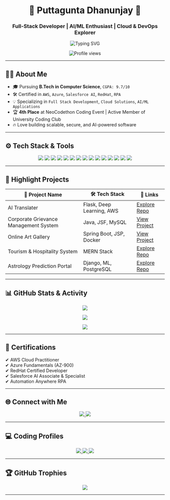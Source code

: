 <h1 align="center">🚀 Puttagunta Dhanunjay 🚀</h1>
<h3 align="center">Full-Stack Developer | AI/ML Enthusiast | Cloud & DevOps Explorer</h3>

<p align="center">
  <img src="https://readme-typing-svg.demolab.com?font=Fira+Code&weight=600&size=22&pause=1000&color=36BCF7&center=true&vCenter=true&width=500&lines=Full+Stack+%7C+AI/ML+%7C+Cloud+%7C+Automation;Transforming+Ideas+into+Scalable+Solutions;Lifelong+Learner+and+Innovator" alt="Typing SVG" />
</p>

<p align="center">
  <img src="https://komarev.com/ghpvc/?username=Dhanunjay7777&style=flat-square&color=blue" alt="Profile views" />
</p>

---

## 🧑‍💻 About Me

- 🎓 Pursuing **B.Tech in Computer Science**, `CGPA: 9.7/10`
- 🛠️ Certified in `AWS`, `Azure`, `Salesforce AI`, `RedHat`, `RPA`
- 💡 Specializing in `Full Stack Development`, `Cloud Solutions`, `AI/ML Applications`
- 🏆 **4th Place** at NeoCodethon Coding Event | Active Member of University Coding Club
- 🔥 Love building scalable, secure, and AI-powered software

---

## ⚙️ Tech Stack & Tools

<p align="center">
  <img src="https://img.shields.io/badge/Python-3670A0?style=for-the-badge&logo=python&logoColor=ffdd54" />
  <img src="https://img.shields.io/badge/Java-ED8B00?style=for-the-badge&logo=java&logoColor=white" />
  <img src="https://img.shields.io/badge/C-00599C?style=for-the-badge&logo=c&logoColor=white" />
  <img src="https://img.shields.io/badge/Go-00ADD8?style=for-the-badge&logo=go&logoColor=white" />
  <img src="https://img.shields.io/badge/React-20232A?style=for-the-badge&logo=react&logoColor=61DAFB" />
  <img src="https://img.shields.io/badge/Node.js-339933?style=for-the-badge&logo=nodedotjs&logoColor=white" />
  <img src="https://img.shields.io/badge/SpringBoot-6DB33F?style=for-the-badge&logo=springboot&logoColor=white" />
  <img src="https://img.shields.io/badge/Django-092E20?style=for-the-badge&logo=django&logoColor=white" />
  <img src="https://img.shields.io/badge/AWS-FF9900?style=for-the-badge&logo=amazonaws&logoColor=white" />
  <img src="https://img.shields.io/badge/Azure-0078D4?style=for-the-badge&logo=microsoftazure&logoColor=white" />
  <img src="https://img.shields.io/badge/Kubernetes-326CE5?style=for-the-badge&logo=kubernetes&logoColor=white" />
  <img src="https://img.shields.io/badge/Docker-2496ED?style=for-the-badge&logo=docker&logoColor=white" />
  <img src="https://img.shields.io/badge/TensorFlow-FF6F00?style=for-the-badge&logo=tensorflow&logoColor=white" />
  <img src="https://img.shields.io/badge/MongoDB-4EA94B?style=for-the-badge&logo=mongodb&logoColor=white" />
  <img src="https://img.shields.io/badge/PostgreSQL-4169E1?style=for-the-badge&logo=postgresql&logoColor=white" />
</p>

---

## 🌟 Highlight Projects

| 💼 Project Name                                | 🛠 Tech Stack                          | 🔗 Links                                                  |
|------------------------------------------------|----------------------------------------|-----------------------------------------------------------|
| AI Translater                                  | Flask, Deep Learning, AWS              | [Explore Repo](https://github.com/Dhanunjay7777)          |
| Corporate Grievance Management System          | Java, JSF, MySQL                       | [View Project](https://github.com/Dhanunjay7777/EmployeeGrevance) |
| Online Art Gallery                             | Spring Boot, JSP, Docker               | [View Project](https://github.com/Dhanunjay7777/ArtSpectrum) |
| Tourism & Hospitality System                   | MERN Stack                             | [Explore Repo](https://github.com/Dhanunjay7777/Tourismpro) |
| Astrology Prediction Portal                    | Django, ML, PostgreSQL                 | [Explore Repo](https://github.com/Dhanunjay7777/Astro)    |

---

## 📊 GitHub Stats & Activity

<p align="center">
  <img src="https://github-readme-stats.vercel.app/api?username=Dhanunjay7777&show_icons=true&theme=react&hide_border=true" />
</p>

<p align="center">
  <img src="https://github-readme-streak-stats.herokuapp.com?user=Dhanunjay7777&theme=react&hide_border=true" />
</p>

<p align="center">
  <img src="https://github-readme-stats.vercel.app/api/top-langs/?username=Dhanunjay7777&layout=compact&theme=react&hide_border=true" />
</p>

---

## 🏅 Certifications

✔ AWS Cloud Practitioner  
✔ Azure Fundamentals (AZ-900)  
✔ RedHat Certified Developer  
✔ Salesforce AI Associate & Specialist  
✔ Automation Anywhere RPA  

---

## 🌐 Connect with Me

<p align="center">
  <a href="https://www.linkedin.com/in/puttagunta-dhanunjay-48241626a/">
    <img src="https://img.shields.io/badge/LinkedIn-blue?style=for-the-badge&logo=linkedin" />
  </a>
  <a href="mailto:2200030719cseh@gmail.com">
    <img src="https://img.shields.io/badge/Gmail-D14836?style=for-the-badge&logo=gmail&logoColor=white" />
  </a>
</p>

---

## 💻 Coding Profiles

<p align="center">
  <a href="https://leetcode.com/u/klu_2200030719/">
    <img src="https://img.shields.io/badge/LeetCode-FFA116?style=for-the-badge&logo=leetcode&logoColor=black" />
  </a>
  <a href="https://www.hackerrank.com/profile/klu_2200030719">
    <img src="https://img.shields.io/badge/HackerRank-2EC866?style=for-the-badge&logo=hackerrank&logoColor=white" />
  </a>
  <a href="https://www.codechef.com/users/klu2200030719">
    <img src="https://img.shields.io/badge/CodeChef-5B4638?style=for-the-badge&logo=codechef&logoColor=white" />
  </a>
</p>

---

## 🏆 GitHub Trophies

<p align="center">
  <img src="https://github-profile-trophy.vercel.app/?username=Dhanunjay7777&theme=onedark&no-bg=true&margin-w=10" />
</p>

---

